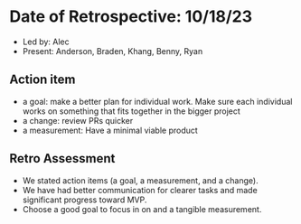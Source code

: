 # Date of Retrospective: 10/18/23

* Led by: Alec
* Present: Anderson, Braden, Khang, Benny, Ryan

## Action item

* a goal: make a better plan for individual work. Make sure each individual works on something that fits together in the bigger project
* a change: review PRs quicker
* a measurement: Have a minimal viable product

## Retro Assessment

* We stated action items (a goal, a measurement, and a change).
* We have had better communication for clearer tasks and made significant progress toward MVP.
* Choose a good goal to focus in on and a tangible measurement.
